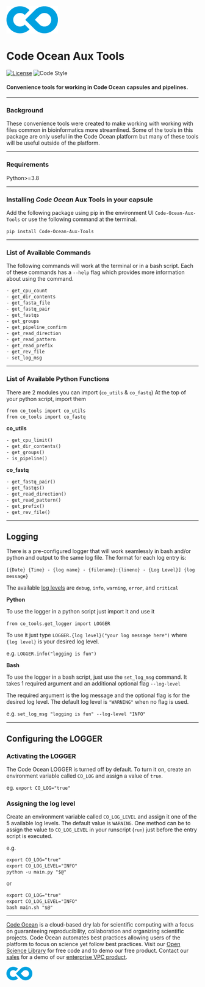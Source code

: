 [![CO Logo](https://github.com/codeocean/branding/raw/main/logo/CO_logo_135x72.png)](https://www.codeocean.com/product/)

# Code Ocean Aux Tools

[![License](https://img.shields.io/badge/license-MIT-brightgreen)](LICENSE)
![Code Style](https://img.shields.io/badge/code%20style-black-black)

#### Convenience tools for working in Code Ocean capsules and pipelines.

---

### Background

These convenience tools were created to make working with working with files common in bioinformatics more streamlined. Some of the tools in this package are only useful in the Code Ocean platform but many of these tools will be useful outside of the platform.

---

### Requirements

Python>=3.8

---

### Installing *Code Ocean* Aux Tools in your capsule

Add the following package using pip in the environment UI `Code-Ocean-Aux-Tools`
or use the following command at the terminal.

`pip install Code-Ocean-Aux-Tools`

---
### List of  Available Commands

The following commands will work at the terminal or in a bash script. Each of these commands has a `--help` flag which provides more information about using the command.

    - get_cpu_count
    - get_dir_contents
    - get_fasta_file
    - get_fastq_pair
    - get_fastqs
    - get_groups
    - get_pipeline_confirm
    - get_read_direction
    - get_read_pattern
    - get_read_prefix
    - get_rev_file
    - set_log_msg

---

### List of Available Python Functions

There are 2 modules you can import (`co_utils` & `co_fastq`)
At the top of your python script, import them 
```
from co_tools import co_utils
from co_tools import co_fastq
```

**co_utils**

    - get_cpu_limit()
    - get_dir_contents()
    - get_groups()
    - is_pipeline()

**co_fastq**

    - get_fastq_pair()
    - get_fastqs()
    - get_read_direction()
    - get_read_pattern()
    - get_prefix()
    - get_rev_file()

---

## Logging

There is a pre-configured logger that will work seamlessly in bash and/or python and output to the same log file. The format for each log entry is:

`[{Date} {Time} - {log name} - {filename}:{lineno} - {Log Level}] {log message}`

The available [log levels](https://docs.python.org/3/howto/logging.html) are `debug`, `info`, `warning`, `error`, and `critical`


**Python**

To use the logger in a python script just import it and use it

`from co_tools.get_logger import LOGGER`

To use it just type `LOGGER.{log level}("your log message here")` where `{log level}` is your desired log level.

e.g. `LOGGER.info("logging is fun")`

**Bash**

To use the logger in a bash script, just use the `set_log_msg` command. It takes 1 required argument and an additional optional flag `--log-level`

The required argument is the log message and the optional flag is for the desired log level. The default log level is `"WARNING"` when no flag is used.

e.g. `set_log_msg "logging is fun" --log-level "INFO"`

---
## Configuring the LOGGER


### Activating the LOGGER 

The Code Ocean LOGGER is turned off by default. To turn it on, create an environment variable called `CO_LOG` and assign a value of `true`.

eg. `export CO_LOG="true"`

### Assigning the log level

Create an environment variable called `CO_LOG_LEVEL` and assign it one of the 5 available log levels. The default value is `WARNING`. One method can be to assign the value to `CO_LOG_LEVEL` in your runscript (`run`) just before the entry script is executed.

e.g.
```
export CO_LOG="true"
export CO_LOG_LEVEL="INFO"
python -u main.py "$@"
```
or

```
export CO_LOG="true"
export CO_LOG_LEVEL="INFO"
bash main.sh "$@"
```


---

[Code Ocean](https://codeocean.com/) is a cloud-based dry lab for scientific computing with a focus on guaranteeing reproducibility, collaboration and organizing scientific projects. Code Ocean automates best practices allowing users of the platform to focus on science yet follow best practices. Visit our [Open Science Library](https://codeocean.com/explore) for free code and to demo our free product. Contact our [sales](https://codeocean.com/contact-us/sales/) for a demo of our [enterprise VPC product](https://codeocean.com/product/).<br /><br />
[![Code Ocean Logo](https://github.com/codeocean/branding/raw/main/logo/CO_logo_68x36.png)](https://www.codeocean.com)
